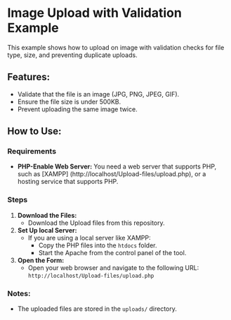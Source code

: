 # Image Upload with Validation Example

This example shows how to upload on image with validation checks for file type, size, and preventing duplicate uploads.

## Features:
- Validate that the file is an image (JPG, PNG, JPEG, GIF).
- Ensure the file size is under 500KB.
- Prevent uploading the same image twice.

## How to Use:

### Requirements
- **PHP-Enable Web Server:** You need a web server that supports PHP, such as [XAMPP] (http://localhost/Upload-files/upload.php),
or a hosting service that supports PHP.

### Steps

1. **Download the Files:**
   - Download the Upload files from this repository.
2. **Set Up local Server:**
    - If you are using a local server like XAMPP:
        - Copy the PHP files into the `htdocs` folder.
        - Start the Apache from the control panel of the tool.
3. **Open the Form:**
     - Open your web browser and navigate to the following URL:
           ```
           http://localhost/Upload-files/upload.php
           ```

### Notes:
- The uploaded files are stored in the `uploads/` directory.
